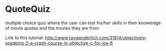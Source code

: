 # QuoteQuiz
multiple choice quiz where the user can test his/her skills in their knowledge of movie quotes and the movies they are from

Link to this tutorial:
http://www.raywenderlich.com/31814/objectively-speaking-2-a-crash-course-in-objective-c-for-ios-6

